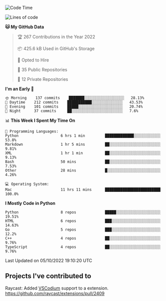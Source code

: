 <!--START_SECTION:waka-->
![Code Time](http://img.shields.io/badge/Code%20Time-160%20hrs%2019%20mins-blue)

![Lines of code](https://img.shields.io/badge/From%20Hello%20World%20I%27ve%20Written-2%20Million%20lines%20of%20code-blue)

**🐱 My GitHub Data** 

> 🏆 267 Contributions in the Year 2022
 > 
> 📦 425.6 kB Used in GitHub's Storage 
 > 
> 💼 Opted to Hire
 > 
> 📜 35 Public Repositories 
 > 
> 🔑 12 Private Repositories  
 > 
**I'm an Early 🐤** 

```text
🌞 Morning    137 commits    ███████░░░░░░░░░░░░░░░░░░   28.13% 
🌆 Daytime    212 commits    ███████████░░░░░░░░░░░░░░   43.53% 
🌃 Evening    101 commits    █████░░░░░░░░░░░░░░░░░░░░   20.74% 
🌙 Night      37 commits     ██░░░░░░░░░░░░░░░░░░░░░░░   7.6%

```


📊 **This Week I Spent My Time On** 

```text
💬 Programming Languages: 
Python                   6 hrs 1 min         █████████████░░░░░░░░░░░░   53.8% 
Markdown                 1 hr 5 mins         ██░░░░░░░░░░░░░░░░░░░░░░░   9.81% 
XML                      1 hr 1 min          ██░░░░░░░░░░░░░░░░░░░░░░░   9.13% 
Bash                     50 mins             ██░░░░░░░░░░░░░░░░░░░░░░░   7.53% 
Other                    28 mins             █░░░░░░░░░░░░░░░░░░░░░░░░   4.26%

💻 Operating System: 
Mac                      11 hrs 11 mins      █████████████████████████   100.0%

```

**I Mostly Code in Python** 

```text
Python                   8 repos             █████░░░░░░░░░░░░░░░░░░░░   19.51% 
HTML                     6 repos             ███░░░░░░░░░░░░░░░░░░░░░░   14.63% 
Go                       5 repos             ███░░░░░░░░░░░░░░░░░░░░░░   12.2% 
C++                      4 repos             ██░░░░░░░░░░░░░░░░░░░░░░░   9.76% 
TypeScript               4 repos             ██░░░░░░░░░░░░░░░░░░░░░░░   9.76%

```



 Last Updated on 05/10/2022 19:10:20 UTC
<!--END_SECTION:waka-->

## Projects I've contributed to
Raycast: Added [VSCodium](https://github.com/VSCodium/vscodium) support to a extension. https://github.com/raycast/extensions/pull/2409
